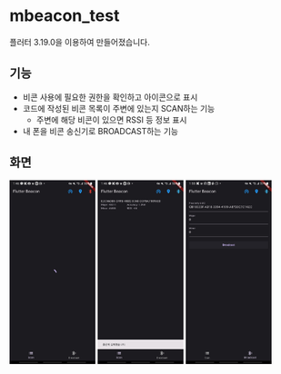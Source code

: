 # mbeacon_test

플러터 3.19.0을 이용하여 만들어졌습니다.  

## 기능
- 비콘 사용에 필요한 권한을 확인하고 아이콘으로 표시
- 코드에 작성된 비콘 목록이 주변에 있는지 SCAN하는 기능
    - 주변에 해당 비콘이 있으면 RSSI 등 정보 표시
- 내 폰을 비콘 송신기로 BROADCAST하는 기능

## 화면
<img src="docs/pic1.jpg" width="30%"/>   <img src="docs/pic2.jpg" width="30%"/>  <img src="docs/pic3.jpg" width="30%"/> 
